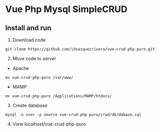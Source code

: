 Vue Php Mysql SimpleCRUD 
=============

Install and run
-------
1. Download code
```console
git clone https://github.com/idvazquezrivera/vue-crud-php-puro.git
```
2. Move code to server

- Apache
```console
mv vue-crud-php-puro /var/www/
  ```

- MAMP
```console
mv vue-crud-php-puro /Applications/MAMP/htdocs/
```
3. Create database 
```console
mysql -u user -p source vue-crud-php-puro/crud/db/dabase.sql
```
4. View localhost/vue-crud-php-puro

